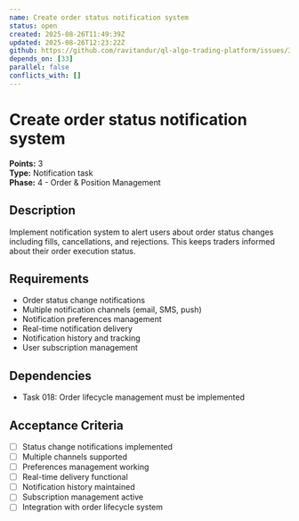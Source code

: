 ```yaml
---
name: Create order status notification system
status: open
created: 2025-08-26T11:49:39Z
updated: 2025-08-26T12:23:22Z
github: https://github.com/ravitandur/ql-algo-trading-platform/issues/33
depends_on: [33]
parallel: false
conflicts_with: []
---
```


# Create order status notification system

**Points:** 3  
**Type:** Notification task  
**Phase:** 4 - Order & Position Management  

## Description

Implement notification system to alert users about order status changes including fills, cancellations, and rejections. This keeps traders informed about their order execution status.

## Requirements

- Order status change notifications
- Multiple notification channels (email, SMS, push)
- Notification preferences management
- Real-time notification delivery
- Notification history and tracking
- User subscription management

## Dependencies

- Task 018: Order lifecycle management must be implemented

## Acceptance Criteria

- [ ] Status change notifications implemented
- [ ] Multiple channels supported
- [ ] Preferences management working
- [ ] Real-time delivery functional
- [ ] Notification history maintained
- [ ] Subscription management active
- [ ] Integration with order lifecycle system

